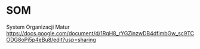 # SOM
System Organizacji Matur
https://docs.google.com/document/d/1RqH8_rYGZinzwDB4dfimbGw_sc9TCODG8oPi5p4eBu8/edit?usp=sharing
